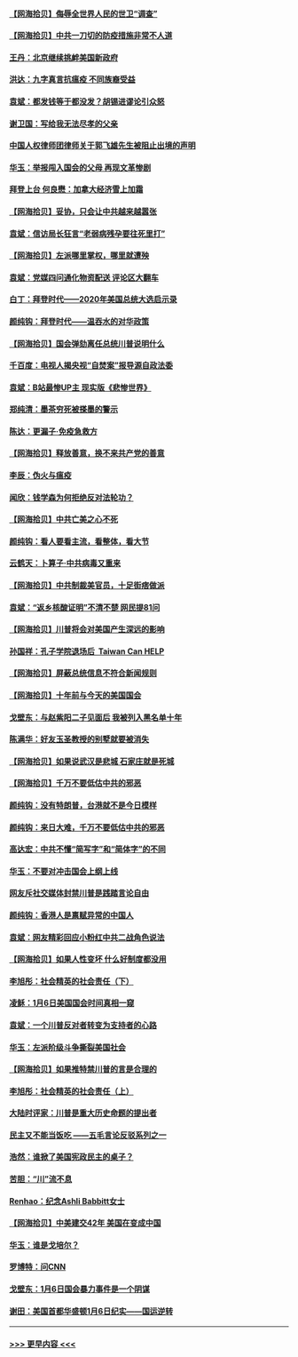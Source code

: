 #### [【网海拾贝】侮辱全世界人民的世卫“调查”](../pages/nsc993/n12727884.md?t=02031201) 
#### [【网海拾贝】中共一刀切的防疫措施非常不人道](../pages/nsc993/n12724879.md?t=02031201) 
#### [王丹：北京继续挑衅美国新政府](../pages/nsc993/n12722456.md?t=02031201) 
#### [洪达：九字真言抗瘟疫 不同族裔受益](../pages/nsc993/n12722448.md?t=02031201) 
#### [袁斌：都发钱等于都没发？胡锡进谬论引众怒](../pages/nsc993/n12722393.md?t=02031201) 
#### [谢卫国：写给我无法尽孝的父亲](../pages/nsc993/n12720325.md?t=02031201) 
#### [中国人权律师团律师关于郭飞雄先生被阻止出境的声明](../pages/nsc993/n12720203.md?t=02031201) 
#### [华玉：举报闯入国会的父母 再现文革惨剧](../pages/nsc993/n12719070.md?t=02031201) 
#### [拜登上台 何良懋：加拿大经济雪上加霜](../pages/nsc993/n12718943.md?t=02031201) 
#### [【网海拾贝】妥协，只会让中共越来越嚣张](../pages/nsc993/n12717392.md?t=02031201) 
#### [袁斌：信访局长狂言“老弱病残孕要往死里打”](../pages/nsc993/n12717343.md?t=02031201) 
#### [【网海拾贝】左派哪里掌权，哪里就遭殃](../pages/nsc993/n12715009.md?t=02031201) 
#### [袁斌：党媒四问通化物资配送 评论区大翻车](../pages/nsc993/n12714950.md?t=02031201) 
#### [白丁：拜登时代——2020年美国总统大选启示录](../pages/nsc993/n12714920.md?t=02031201) 
#### [颜纯钩：拜登时代——温吞水的对华政策](../pages/nsc993/n12713245.md?t=02031201) 
#### [【网海拾贝】国会弹劾离任总统川普说明什么](../pages/nsc993/n12712816.md?t=02031201) 
#### [千百度：电视人揭央视“自焚案”报导源自政法委](../pages/nsc993/n12709760.md?t=02031201) 
#### [袁斌：B站最惨UP主 现实版《悲惨世界》](../pages/nsc993/n12709686.md?t=02031201) 
#### [郑纯清：墨茶穷死被搽墨的警示](../pages/nsc993/n12709262.md?t=02031201) 
#### [陈达：更漏子·免疫急救方](../pages/nsc993/n12709244.md?t=02031201) 
#### [【网海拾贝】释放善意，换不来共产党的善意](../pages/nsc993/n12708361.md?t=02031201) 
#### [李辰：伪火与瘟疫](../pages/nsc993/n12707981.md?t=02031201) 
#### [闻欣：钱学森为何拒绝反对法轮功？](../pages/nsc993/n12707407.md?t=02031201) 
#### [【网海拾贝】中共亡美之心不死](../pages/nsc993/n12707621.md?t=02031201) 
#### [颜纯钩：看人要看主流，看整体，看大节](../pages/nsc993/n12707536.md?t=02031201) 
#### [云鹤天：卜算子‧中共病毒又重来](../pages/nsc993/n12707408.md?t=02031201) 
#### [【网海拾贝】中共制裁美官员，十足街痞做派](../pages/nsc993/n12705115.md?t=02031201) 
#### [袁斌：“返乡核酸证明”不清不楚 网民提81问](../pages/nsc993/n12704982.md?t=02031201) 
#### [【网海拾贝】川普将会对美国产生深远的影响](../pages/nsc993/n12703045.md?t=02031201) 
#### [孙国祥：孔子学院退场后  Taiwan Can HELP](../pages/nsc993/n12702430.md?t=02031201) 
#### [【网海拾贝】屏蔽总统信息不符合新闻规则](../pages/nsc993/n12699998.md?t=02031201) 
#### [【网海拾贝】十年前与今天的美国国会](../pages/nsc993/n12696993.md?t=02031201) 
#### [戈壁东：与赵紫阳二子见面后 我被列入黑名单十年](../pages/nsc993/n12696215.md?t=02031201) 
#### [陈满华：好友玉圣教授的别墅就要被消失](../pages/nsc993/n12695411.md?t=02031201) 
#### [【网海拾贝】如果说武汉是悲城 石家庄就是死城](../pages/nsc993/n12694589.md?t=02031201) 
#### [【网海拾贝】千万不要低估中共的邪恶](../pages/nsc993/n12692771.md?t=02031201) 
#### [颜纯钩：没有特朗普，台港就不是今日模样](../pages/nsc993/n12692678.md?t=02031201) 
#### [颜纯钩：来日大难，千万不要低估中共的邪恶](../pages/nsc993/n12692080.md?t=02031201) 
#### [高达宏：中共不懂“简写字”和“简体字”的不同](../pages/nsc993/n12692068.md?t=02031201) 
#### [华玉：不要对冲击国会上纲上线](../pages/nsc993/n12689948.md?t=02031201) 
#### [网友斥社交媒体封禁川普是践踏言论自由](../pages/nsc993/n12687482.md?t=02031201) 
#### [颜纯钩：香港人是禀赋异常的中国人](../pages/nsc993/n12685142.md?t=02031201) 
#### [袁斌：网友精彩回应小粉红中共二战角色说法](../pages/nsc993/n12684994.md?t=02031201) 
#### [【网海拾贝】如果人性变坏 什么好制度都没用](../pages/nsc993/n12683000.md?t=02031201) 
#### [李旭彤：社会精英的社会责任（下）](../pages/nsc993/n12680604.md?t=02031201) 
#### [凌稣：1月6日美国国会时间真相一窥](../pages/nsc993/n12682780.md?t=02031201) 
#### [袁斌：一个川普反对者转变为支持者的心路](../pages/nsc993/n12682700.md?t=02031201) 
#### [华玉：左派阶级斗争撕裂美国社会](../pages/nsc993/n12681226.md?t=02031201) 
#### [【网海拾贝】如果推特禁川普的言是合理的](../pages/nsc993/n12681232.md?t=02031201) 
#### [李旭彤：社会精英的社会责任（上）](../pages/nsc993/n12680501.md?t=02031201) 
#### [大陆时评家：川普是重大历史命题的提出者](../pages/nsc993/n12679904.md?t=02031201) 
#### [民主又不能当饭吃 ——五毛言论反驳系列之一](../pages/nsc993/n12679877.md?t=02031201) 
#### [浩然：谁掀了美国宪政民主的桌子？](../pages/nsc993/n12679850.md?t=02031201) 
#### [苦胆：“川”流不息](../pages/nsc993/n12678388.md?t=02031201) 
#### [Renhao：纪念Ashli Babbitt女士](../pages/nsc993/n12678359.md?t=02031201) 
#### [【网海拾贝】中美建交42年 美国在变成中国](../pages/nsc993/n12678324.md?t=02031201) 
#### [华玉：谁是戈培尔？](../pages/nsc993/n12677515.md?t=02031201) 
#### [罗博特：问CNN](../pages/nsc993/n12677172.md?t=02031201) 
#### [戈壁东：1月6日国会暴力事件是一个阴谋](../pages/nsc993/n12674639.md?t=02031201) 
#### [谢田：美国首都华盛顿1月6日纪实——国运逆转](../pages/nsc993/n12673190.md?t=02031201) 

----
#### [ >>> 更早内容 <<< ](../indexes/nsc993-earlier.md)

